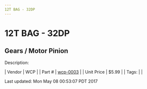 ```yaml
---
12T BAG - 32DP
---
```


# 12T BAG - 32DP
## Gears / Motor Pinion
Description: 	 

| Vendor | WCP | 
| Part # | [wcp-0003](http://www.wcproducts.net/32-dp-gears) | 
| Unit Price | $5.99 | 
| Tags: |  | 

Last updated: Mon May 08 00:53:07 PDT 2017